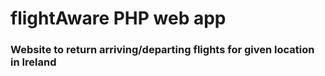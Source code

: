 # flightAware PHP web app
### Website to return arriving/departing flights for given location in Ireland
